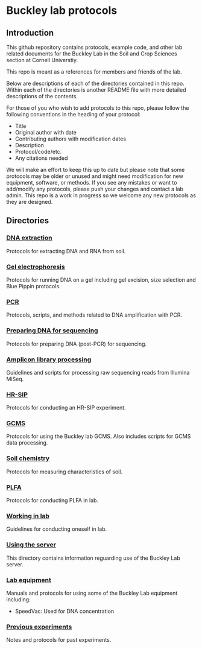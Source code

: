 # Buckley lab protocols

## Introduction
This github repository contains protocols, example code, and other lab related documents for the Buckley Lab in the Soil and Crop Sciences section at Cornell Universtiy.

This repo is meant as a references for members and friends of the lab. 

Below are descriptions of each of the directories contained in this repo. Within each of the directories is another README file with more detailed descriptions of the contents.

For those of you who wish to add protocols to this repo, please follow the following conventions in the heading of your protocol:

 * Title
 * Original author with date
 * Contributing authors with modification dates
 * Description
 * Protocol/code/etc.
 * Any citations needed
 
We will make an effort to keep this up to date but please note that some protocols may be older or unused and might need modification for new equipment, software, or methods.  If you see any mistakes or want to add/modify any protocols, please push your changes and contact a lab admin. This repo is a work in progress so we welcome any new protocols as they are designed.

## Directories

### [DNA extraction](./DNA_extraction)
Protocols for extracting DNA and RNA from soil.

### [Gel electrophoresis](./gel_electrophoresis)
Protocols for running DNA on a gel including gel excision, size selection and Blue Pippin protocols.

### [PCR](./PCR)
Protocols, scripts, and methods related to DNA amplification with PCR.

### [Preparing DNA for sequencing](./Preparing_DNA_for_Sequencing)
Protocols for preparing DNA (post-PCR) for sequencing.

### [Amplicon library processing](/amplicon_library_processing)
Guidelines and scripts for processing raw sequencing reads from Illumina MiSeq.

### [HR-SIP](./HRSIP)
Protocols for conducting an HR-SIP experiment.

### [GCMS](./GCMS)
Protocols for using the Buckley lab GCMS. Also includes scripts for GCMS data processing.

### [Soil chemistry](./Soil_chemistry)
Protocols for measuring characteristics of soil.

### [PLFA](./PLFA)
Protocols for conducting PLFA in lab.

### [Working in lab](./Working_in_lab)
Guidelines for conducting oneself in lab.

### [Using the server](./Using_the_server)
This directory contains information reguarding use of the Buckley Lab server.

### [Lab equipment](./lab_equipment)
Manuals and protocols for using some of the Buckley Lab equipment including:
 * SpeedVac: Used for DNA concentration
 
### [Previous experiments](./previous_experiments)
Notes and protocols for past experiments.
